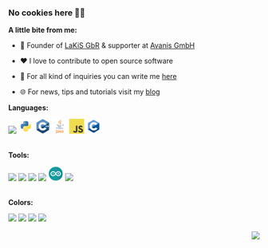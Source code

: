 ### No cookies here 👋🍪

**A little bite from me:**

- 💼 Founder of [LaKiS GbR](https://github.com/LaKiS-GbR) & supporter at [Avanis GmbH](https://github.com/Avanis-GmbH)

- ❤️ I love to contribute to open source software

- 💬 For all kind of inquiries you can write me [here](https://github.com/Plaenkler/Plaenkler/issues)

- 🌐 For news, tips and tutorials visit my [blog](https://plaenkler.github.io/Blog/)

**Languages:**

<span>
  <img height="30" src="https://user-images.githubusercontent.com/60503970/192389484-df2c77eb-e735-49af-96ee-1c98d243becb.svg">
  <img height="30" src="https://raw.githubusercontent.com/github/explore/80688e429a7d4ef2fca1e82350fe8e3517d3494d/topics/python/python.png">
  <img height="30" src="https://raw.githubusercontent.com/github/explore/180320cffc25f4ed1bbdfd33d4db3a66eeeeb358/topics/cpp/cpp.png">
  <img height="30" src="https://raw.githubusercontent.com/github/explore/5b3600551e122a3277c2c5368af2ad5725ffa9a1/topics/java/java.png">
  <img height="30" src="https://raw.githubusercontent.com/github/explore/80688e429a7d4ef2fca1e82350fe8e3517d3494d/topics/javascript/javascript.png">
  <img height="30" src="https://raw.githubusercontent.com/github/explore/f3e22f0dca2be955676bc70d6214b95b13354ee8/topics/c/c.png">
</span><br><br>

**Tools:**

<span>
  <img height="30" src="https://user-images.githubusercontent.com/60503970/164753681-bf2f7b61-adb4-4fca-85ad-43fb02541682.png">
  <img height="30" src="https://user-images.githubusercontent.com/60503970/164754015-379e8f46-1373-47f0-9328-7a059e73de42.png">
  <img height="30" src="https://upload.wikimedia.org/wikipedia/commons/thumb/1/1d/PyCharm_Icon.svg/1200px-PyCharm_Icon.svg.png">
  <img height="30" src="https://cdn.platformio.org/images/platformio-logo.17fdc3bc.png">
  <img height="30" src="https://raw.githubusercontent.com/github/explore/80688e429a7d4ef2fca1e82350fe8e3517d3494d/topics/arduino/arduino.png">
  <img height="30" src="https://raw.githubusercontent.com/go-gitea/gitea/main/public/img/gitea.svg">
</span><br><br>

**Colors:**

<span>
  <img height="20" src="https://img.shields.io/badge/343A40-343A40.svg">
  <img height="20" src="https://img.shields.io/badge/FFFFFF-FFFFFF.svg">
  <img height="20" src="https://img.shields.io/badge/0069D9-0069D9.svg">
  <img height="20" src="https://img.shields.io/badge/339933-339933.svg">
</span><br><br>

<img height="20" align="right" src="https://komarev.com/ghpvc/?username=Plaenkler">

